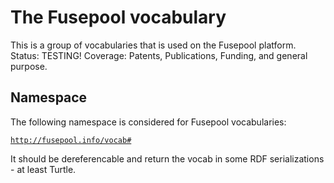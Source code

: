 # The Fusepool vocabulary

This is a group of vocabularies that is used on the Fusepool platform. Status: TESTING! Coverage: Patents, Publications, Funding, and general purpose.

## Namespace

The following namespace is considered for Fusepool vocabularies:

<code>http://fusepool.info/vocab#</code>

It should be dereferencable and return the vocab in some RDF serializations - at least Turtle.
